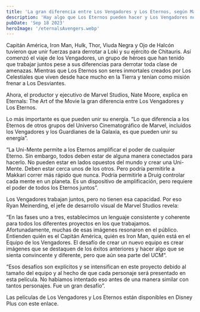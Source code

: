 ```yaml
---
title: 'La gran diferencia entre Los Vengadores y Los Eternos, según Marvel'
description: 'Hay algo que Los Eternos pueden hacer y Los Vengadores no. Así lo explican desde dentro de Marvel Studios.'
pubDate: 'Sep 18 2023'
heroImage: '/eternalsAvengers.webp'
---
```


Capitán América, Iron Man, Hulk, Thor, Viuda Negra y Ojo de Halcón tuvieron que unir fuerzas para derrotar a Loki y su ejército de Chitauris. Así comenzó el viaje de los Vengadores, un grupo de héroes que han tenido que trabajar juntos pese a sus diferencias para derrotar toda clase de amenazas. Mientras que Los Eternos son seres inmortales creados por Los Celestiales que viven desde hace mucho en la Tierra y tenían como misión frenar a Los Desviantes.

Ahora, el productor y ejecutivo de Marvel Studios, Nate Moore, explica en Eternals: The Art of the Movie la gran diferencia entre Los Vengadores y Los Eternos.

Lo más importante es que pueden unir su energía.
“Lo que diferencia a los Eternos de otros grupos del Universo Cinematográfico de Marvel, incluidos los Vengadores y los Guardianes de la Galaxia, es que pueden unir su energía”.

“La Uni-Mente permite a los Eternos amplificar el poder de cualquier Eterno. Sin embargo, todos deben estar de alguna manera conectados para hacerlo. No pueden estar en lados opuestos del mundo y crear una Uni-Mente. Deben estar cerca unos de los otros. Pero podría permitirle a Makkari correr más rápido que nunca. Podría permitirle a Druig controlar cada mente en un planeta. Es un dispositivo de amplificación, pero requiere el poder de todos los Eternos juntos”.

Los Vengadores trabajan juntos, pero no tienen esa capacidad. Por eso Ryan Meinerding, el jefe de desarrollo visual de Marvel Studios revela:

“En las fases uno a tres, establecimos un lenguaje consistente y coherente para todos los diferentes proyectos en los que trabajamos. Afortunadamente, muchas de esas imágenes resonaron en el público. Entienden quién es el Capitán América, quién es Iron Man, quién está en el Equipo de los Vengadores. El desafío de crear un nuevo equipo es crear imágenes que se destaquen de los éxitos anteriores y hacer algo que se sienta convincente y diferente, pero que aún sea parte del UCM“.

“Esos desafíos son explícitos y se intensifican en este proyecto debido al tamaño del equipo y al hecho de que cada personaje será presentado en esta película. No habíamos intentado eso antes de una manera similar con tantos personajes. Fue un gran desafío”.

Las películas de Los Vengadores y Los Eternos están disponibles en Disney Plus con este enlace.
